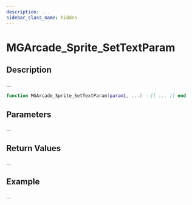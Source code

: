 ```yaml
---
description: ...
sidebar_class_name: hidden
---
```


# MGArcade_Sprite_SetTextParam

## Description

...

```lua
function MGArcade_Sprite_SetTextParam(param1, ...) --[[ ... ]] end
```

## Parameters

...

## Return Values

...

## Example

...

